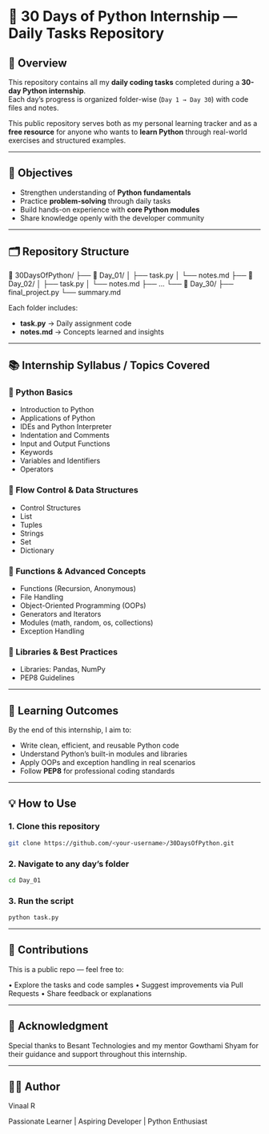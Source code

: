 # 🐍 30 Days of Python Internship — Daily Tasks Repository


## 📘 Overview
This repository contains all my **daily coding tasks** completed during a **30-day Python internship**.  
Each day’s progress is organized folder-wise (`Day 1 → Day 30`) with code files and notes.

This public repository serves both as my personal learning tracker and as a **free resource** for anyone who wants to **learn Python** through real-world exercises and structured examples.

---

## 🎯 Objectives
- Strengthen understanding of **Python fundamentals**  
- Practice **problem-solving** through daily tasks  
- Build hands-on experience with **core Python modules**  
- Share knowledge openly with the developer community

---

## 🗂️ Repository Structure

📂 30DaysOfPython/
├── 📁 Day_01/
│ ├── task.py
│ └── notes.md
├── 📁 Day_02/
│ ├── task.py
│ └── notes.md
├── ...
└── 📁 Day_30/
├── final_project.py
└── summary.md


Each folder includes:  
- **task.py** → Daily assignment code  
- **notes.md** → Concepts learned and insights  

---

## 📚 Internship Syllabus / Topics Covered

### 🔹 Python Basics
- Introduction to Python  
- Applications of Python  
- IDEs and Python Interpreter  
- Indentation and Comments  
- Input and Output Functions  
- Keywords  
- Variables and Identifiers  
- Operators  

### 🔹 Flow Control & Data Structures
- Control Structures  
- List  
- Tuples  
- Strings  
- Set  
- Dictionary  

### 🔹 Functions & Advanced Concepts
- Functions (Recursion, Anonymous)  
- File Handling  
- Object-Oriented Programming (OOPs)  
- Generators and Iterators  
- Modules (math, random, os, collections)  
- Exception Handling  

### 🔹 Libraries & Best Practices
- Libraries: Pandas, NumPy  
- PEP8 Guidelines  

---

## 🧠 Learning Outcomes
By the end of this internship, I aim to:
- Write clean, efficient, and reusable Python code  
- Understand Python’s built-in modules and libraries  
- Apply OOPs and exception handling in real scenarios  
- Follow **PEP8** for professional coding standards  

---

## 💡 How to Use

### 1. Clone this repository
```bash
git clone https://github.com/<your-username>/30DaysOfPython.git
```

### 2. Navigate to any day’s folder
```bash
cd Day_01
```

### 3. Run the script
```bash
python task.py
```
---

## 🤝 Contributions

 This is a public repo — feel free to:

 • Explore the tasks and code samples
 • Suggest improvements via Pull Requests
 • Share feedback or explanations

---

## 🙏 Acknowledgment

Special thanks to Besant Technologies and my mentor Gowthami Shyam for their guidance and support throughout this internship.

---

## 👨‍💻 Author

Vinaal R

Passionate Learner | Aspiring Developer | Python Enthusiast

